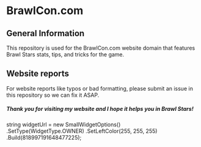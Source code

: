 # BrawlCon.com

## General Information
This repository is used for the BrawlCon.com website domain that features Brawl Stars stats, tips, and tricks for the game. 

## Website reports
For website reports like typos or bad formatting, please submit an issue in this repository so we can fix it ASAP. 

##### Thank you for visiting my website and I hope it helps you in Brawl Stars!


string widgetUrl = new SmallWidgetOptions()
	.SetType(WidgetType.OWNER)
	.SetLeftColor(255, 255, 255)
	.Build(818997191648477225);
